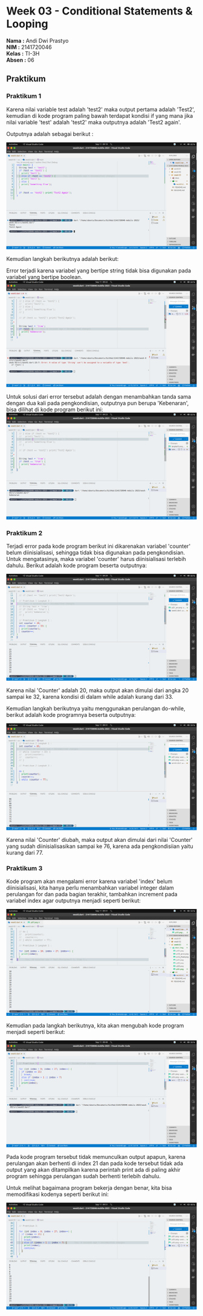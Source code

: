 # Week 03 - Conditional Statements & Looping

**Nama :** Andi Dwi Prastyo<br>
**NIM :** 2141720046<br>
**Kelas :** TI-3H<br>
**Absen :** 06

## Praktikum

### Praktikum 1 

Karena nilai variable test adalah 'test2' maka output pertama adalah 'Test2', kemudian di kode program paling bawah terdapat kondisi if yang mana jika nilai variable 'test' adalah 'test2' maka outputnya adalah 'Test2 again'.

Outputnya adalah sebagai berikut :

![image](./docs/img/p1l1.png)

Kemudian langkah berikutnya adalah berikut:

Error terjadi karena variabel yang bertipe string tidak bisa digunakan pada variabel yang bertipe boolean.
![image](./docs/img/p1l3_error.png)

Untuk solusi dari error tersebut adalah dengan menambahkan tanda sama dengan dua kali pada pengkondisian, outputnya pun berupa 'Kebenaran', bisa dilihat di kode program berikut ini:
![image](./docs/img/p1l3_fixed.png)

### Praktikum 2

Terjadi error pada kode program berikut ini dikarenakan variabel 'counter' belum diinisialisasi, sehingga tidak bisa digunakan pada pengkondisian. Untuk mengatasinya, maka variabel 'counter' harus diinisialisasi terlebih dahulu. Berikut adalah kode program beserta outputnya:

![image](./docs/img/p2l2.png)

Karena nilai 'Counter' adalah 20, maka output akan dimulai dari angka 20 sampai ke 32, karena kondisi di dalam while adalah kurang dari 33.

Kemudian langkah berikutnya yaitu menggunakan perulangan do-while, berikut adalah kode programnya beserta outputnya:

![image](./docs/img/p2l3.png)

Karena nilai 'Counter' diubah, maka output akan dimulai dari nilai 'Counter' yang sudah diinisialisasikan sampai ke 76, karena ada pengkondisiian yaitu kurang dari 77.

### Praktikum 3

Kode program akan mengalami error karena variabel 'index' belum diinisialisasi, kita hanya perlu menambahkan variabel integer dalam perulangan for dan pada bagian terakhir, tambahkan increment pada variabel index agar outputnya menjadi seperti berikut:

![image](./docs/img/p3l2.png)

Kemudian pada langkah berikutnya, kita akan mengubah kode program menjadi seperti berikut:

![image](./docs/img/p3l3.png)

Pada kode program tersebut tidak memunculkan output apapun, karena perulangan akan berhenti di index 21 dan pada kode tersebut tidak ada output yang akan ditampilkan karena perintah print ada di paling akhir program sehingga perulangan sudah berhenti terlebih dahulu.

Untuk melihat bagaimana program bekerja dengan benar, kita bisa memodifikasi kodenya seperti berikut ini: 

![image](./docs/img/p3l3_fixed.png)